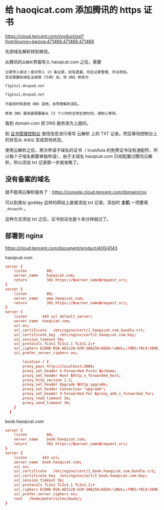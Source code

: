 # 给 haoqicat.com 添加腾讯的 https 证书

https://cloud.tencent.com/product/ssl?fromSource=gwzcw.471468.471468.471468

先把域名解析转到微信。

从腾讯的`云解析`界面导入 haoqicat.com 之后，需要

```
记录导入成功！成功导入 13 条记录，如有遗漏，可在记录管理，手动添加。
您还需要到域名注册商（万网）处，将 DNS 修改为

f1g1ns1.dnspod.net

f1g1ns1.dnspod.net

不能同时和其他 DNS 混用，会导致解析混乱。

修改 DNS 服务器需要最长 72 个小时的全球生效时间，请耐心等待。
```

我到 domain.com 把 DNS 服务改为上面的。

到 [证书管理控制台](https://console.cloud.tencent.com/ssl) 查找信息进行填写 云解析 上的 TXT 记录。然后等待控制台上的状态从 `未验证` 变成其他状态。

使用云解析之后，再次申请子域名的证书（ trustAsia 的免费证书没有通配符，所以每个子域名都要单独申请），由于主域名 haoqicat.com 已经配置过腾讯云解析，所以添加 txt 记录那一步就省略了。

## 没有备案的域名

就不能用云解析服务了：https://console.cloud.tencent.com/domain/cns

可以到类似 godday 这样的网站上直接添加 txt 记录。添加时 **主机** 一项要填 `_dnsauth` 。

这种方式添加 txt 之后，证书验证也是十来分钟就过了。

## 部署到 nginx

https://cloud.tencent.com/document/product/400/4143

haoqicat.com

```conf
server {
    listen         80;
    server_name    haoqicat.com;
    return         301 https://$server_name$request_uri;
}
server {
    listen         80;
    server_name    www.haoqicat.com;
    return         301 https://$server_name$request_uri;
}
server {
    listen       443 ssl default_server;
    server_name  haoqicat.com;
    ssl on;
    ssl_certificate   /etc/nginx/cert/1_haoqicat.com_bundle.crt;
    ssl_certificate_key  /etc/nginx/cert/2_haoqicat.com.key;
    ssl_session_timeout 5m;
    ssl_protocols TLSv1 TLSv1.1 TLSv1.2;+
    ssl_ciphers ECDHE-RSA-AES128-GCM-SHA256:HIGH:!aNULL:!MD5:!RC4:!DHE;
    ssl_prefer_server_ciphers on;

        location / {
        proxy_pass http://localhost:3000;
        proxy_set_header X-Forwarded-Proto $scheme;
        proxy_set_header Host $http_x_forwarded_host;
        proxy_http_version 1.1;
        proxy_set_header Upgrade $http_upgrade;
        proxy_set_header Connection "upgrade";
        proxy_set_header X-Forwarded-For $proxy_add_x_forwarded_for;
        proxy_read_timeout 3m;
        proxy_send_timeout 3m;
    }
  }
```

book.haoqicat.com

```conf
server {
    listen         80;
    server_name    book.haoqicat.com;
    return         301 https://$server_name$request_uri;
}
server {
    listen       443 ssl;
    server_name  book.haoqicat.com;
    ssl on;
    ssl_certificate   /etc/nginx/cert/1_book.haoqicat.com_bundle.crt;
    ssl_certificate_key  /etc/nginx/cert/2_book.haoqicat.com.key;
    ssl_session_timeout 5m;
    ssl_protocols TLSv1 TLSv1.1 TLSv1.2;+
    ssl_ciphers ECDHE-RSA-AES128-GCM-SHA256:HIGH:!aNULL:!MD5:!RC4:!DHE;
    ssl_prefer_server_ciphers on;
    root   /home/peter/sites/book/;
}
```
